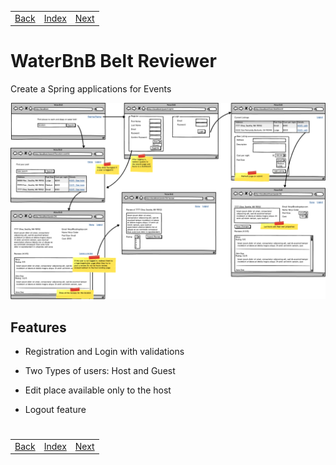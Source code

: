 <table width="100%">
    <tr>
        <td><a href="./006_Events_Belt_Reviewer.md">Back</a></td>
        <td><a href="../Index.md">Index</a></td>
        <td><a href="../Index.md">Next</a></td>
    </tr>
</table>

#

#   WaterBnB Belt Reviewer
Create a Spring applications for Events

<img src="./../000_img/waterBnB2%20(1).png">



##  __Features__

*   Registration and Login with validations

*   Two Types of users: Host and Guest

*   Edit place available only to the host

*   Logout feature

#

[]()
<table width="100%">
    <tr>
        <td><a href="./006_Events_Belt_Reviewer.md">Back</a></td>
        <td><a href="../Index.md">Index</a></td>
        <td><a href="../Index.md">Next</a></td>
    </tr>
</table>